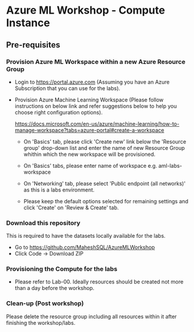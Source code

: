 # Azure ML Workshop - Compute Instance

## Pre-requisites 

### Provision Azure ML Workspace within a new Azure Resource Group

- Login to https://portal.azure.com (Assuming you have an Azure Subscription that you can use for the labs).

- Provision Azure Machine Learning Workspace (Please follow instructions on below link and refer suggestions below to help you choose right configuration options).

  https://docs.microsoft.com/en-us/azure/machine-learning/how-to-manage-workspace?tabs=azure-portal#create-a-workspace
  
  - On 'Basics' tab, please click 'Create new' link below the 'Resource group' drop-down list and enter the name of new Resource Group whithin which the new workspace will be provisioned.
  
  - On 'Basics' tabs, please enter name of workspace e.g. aml-labs-workspace
  
  - On 'Networking' tab, please select 'Public endpoint (all networks)' as this is a labs environment.
  
  - Please keep the default options selected for remaining settings and click 'Create' on 'Review & Create' tab.

### Download this repository
This is required to have the datasets locally available for the labs.
- Go to https://github.com/MaheshSQL/AzureMLWorkshop
- Click Code -> Download ZIP

### Provisioning the Compute for the labs
- Please refer to Lab-00. Ideally resources should be created not more than a day before the workshop.

### Clean-up (Post workshop)
Please delete the resource group including all resources within it after finishing the workshop/labs.
